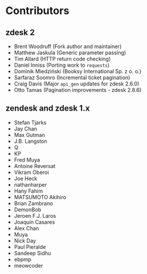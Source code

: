 # Contributors

## zdesk 2

* Brent Woodruff (Fork author and maintainer)
* Matthew Jaskula (Generic parameter passing)
* Tim Allard (HTTP return code checking)
* Daniel Inniss (Porting work to `requests`)
* Dominik Miedziński (Booksy International Sp. z o. o.)
* Sarfaraz Soomro (Incremental ticket pagination)
* Craig Davis (Major `api_gen` updates for zdesk 2.6.0)
* Otto Tamas (Pagination improvements - zdesk 2.8.6)


## zendesk and zdesk 1.x

* Stefan Tjarks
* Jay Chan
* Max Gutman
* J.B. Langston
* Q
* KP
* Fred Muya
* Antoine Reversat
* Vikram Oberoi
* Joe Heck
* nathanharper
* Hany Fahim
* MATSUMOTO Akihiro
* Brian Zambrano
* DemonBob
* Jeroen F.J. Laros
* Joaquin Casares
* Alex Chan
* Muya
* Nick Day
* Paul Pieralde
* Sandeep Sidhu
* ebpmp
* meowcoder
